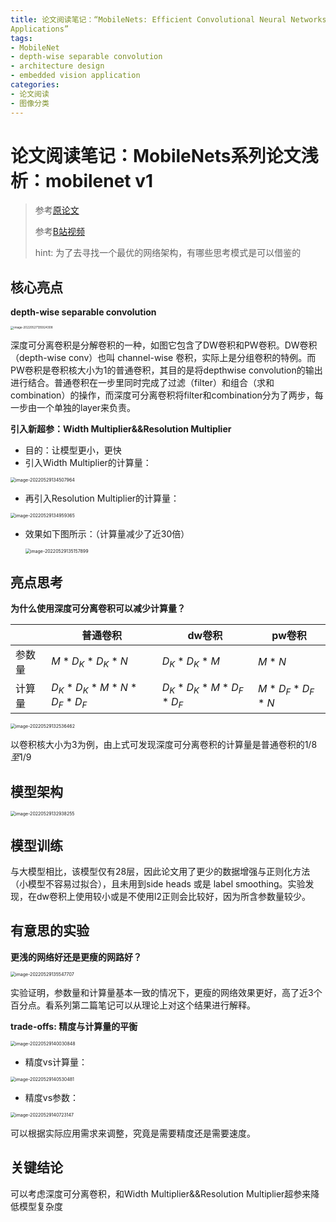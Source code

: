 ```yaml
---
title: 论文阅读笔记：“MobileNets: Efficient Convolutional Neural Networks for Mobile Vision
Applications”
tags: 
- MobileNet
- depth-wise separable convolution
- architecture design
- embedded vision application
categories:
- 论文阅读
- 图像分类
---
```


# 论文阅读笔记：MobileNets系列论文浅析：mobilenet v1

> 参考[原论文](https://arxiv.org/pdf/1704.04861v1.pdf)
>
> 参考[B站视频](https://www.bilibili.com/video/BV1yE411p7L7/)
>
> hint: 为了去寻找一个最优的网络架构，有哪些思考模式是可以借鉴的

## 核心亮点

**depth-wise separable convolution**

<img src="https://raw.githubusercontent.com/coelien/image-hosting/master/img/202205271359458.png" alt="image-20220527135924308" style="zoom: 33%;" />

深度可分离卷积是分解卷积的一种，如图它包含了DW卷积和PW卷积。DW卷积（depth-wise conv）也叫 channel-wise 卷积，实际上是分组卷积的特例。而PW卷积是卷积核大小为1的普通卷积，其目的是将depthwise convolution的输出进行结合。普通卷积在一步里同时完成了过滤（filter）和组合（求和combination）的操作，而深度可分离卷积将filter和combination分为了两步，每一步由一个单独的layer来负责。

**引入新超参：Width Multiplier&&Resolution Multiplier** 

- 目的：让模型更小，更快
- 引入Width Multiplier的计算量：

<img src="https://raw.githubusercontent.com/coelien/image-hosting/master/img/202205291345003.png" alt="image-20220529134507964" style="zoom:50%;" />

- 再引入Resolution Multiplier的计算量：

<img src="https://raw.githubusercontent.com/coelien/image-hosting/master/img/202205291349397.png" alt="image-20220529134959365" style="zoom:50%;" />

- 效果如下图所示：（计算量减少了近30倍）

  <img src="https://raw.githubusercontent.com/coelien/image-hosting/master/img/202205291351945.png" alt="image-20220529135157899" style="zoom:50%;" />

## 亮点思考

**为什么使用深度可分离卷积可以减少计算量？**

|        | 普通卷积              | dw卷积              | pw卷积        |
| ------ | --------------------- | ------------------- | ------------- |
| 参数量 | $M*D_K*D_K*N$         | $D_K*D_K*M$         | $M*N$         |
| 计算量 | $D_K*D_K*M*N*D_F*D_F$ | $D_K*D_K*M*D_F*D_F$ | $M*D_F*D_F*N$ |

<img src="https://raw.githubusercontent.com/coelien/image-hosting/master/img/202205291325553.png" alt="image-20220529132536462" style="zoom:50%;" />

以卷积核大小为3为例，由上式可发现深度可分离卷积的计算量是普通卷积的$1/8至1/9$

## 模型架构

<img src="https://raw.githubusercontent.com/coelien/image-hosting/master/img/202205291329315.png" alt="image-20220529132938255" style="zoom:50%;" />

## 模型训练

与大模型相比，该模型仅有28层，因此论文用了更少的数据增强与正则化方法（小模型不容易过拟合），且未用到side heads 或是 label smoothing。实验发现，在dw卷积上使用较小或是不使用l2正则会比较好，因为所含参数量较少。

## 有意思的实验

**更浅的网络好还是更瘦的网路好？**

<img src="https://raw.githubusercontent.com/coelien/image-hosting/master/img/202205291355737.png" alt="image-20220529135547707" style="zoom:50%;" />

实验证明，参数量和计算量基本一致的情况下，更瘦的网络效果更好，高了近3个百分点。看系列第二篇笔记可以从理论上对这个结果进行解释。

**trade-offs: 精度与计算量的平衡**

<img src="https://raw.githubusercontent.com/coelien/image-hosting/master/img/202205291400896.png" alt="image-20220529140030848" style="zoom:50%;" />

- 精度vs计算量：

<img src="https://raw.githubusercontent.com/coelien/image-hosting/master/img/202205291405526.png" alt="image-20220529140530481" style="zoom:50%;" />

- 精度vs参数：

<img src="https://raw.githubusercontent.com/coelien/image-hosting/master/img/202205291407204.png" alt="image-20220529140723147" style="zoom:50%;" />

可以根据实际应用需求来调整，究竟是需要精度还是需要速度。

## 关键结论

可以考虑深度可分离卷积，和Width Multiplier&&Resolution Multiplier超参来降低模型复杂度
